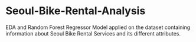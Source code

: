 # Seoul-Bike-Rental-Analysis
EDA and Random Forest Regressor Model applied on the dataset containing information about Seoul Bike Rental Services and its different attributes.

